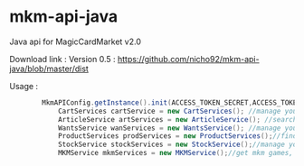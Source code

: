 # mkm-api-java
Java api for MagicCardMarket v2.0

Download link : 
	Version 0.5 : https://github.com/nicho92/mkm-api-java/blob/master/dist
	
Usage : 

```java
		MkmAPIConfig.getInstance().init(ACCESS_TOKEN_SECRET,ACCESS_TOKEN,APP_SECRET,APP_TOKEN);
			CartServices cartService = new CartServices(); //manage your basket
			ArticleService artServices = new ArticleService(); //search articles
			WantsService wanServices = new WantsService(); //manage your wantlist
			ProductServices prodServices = new ProductServices();//find products
			StockService stockServices = new StockService();//manage your stock
			MKMService mkmServices = new MKMService();//get mkm games, get expansions
```		
		
		
